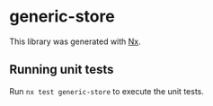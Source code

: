 # generic-store

This library was generated with [Nx](https://nx.dev).

## Running unit tests

Run `nx test generic-store` to execute the unit tests.
